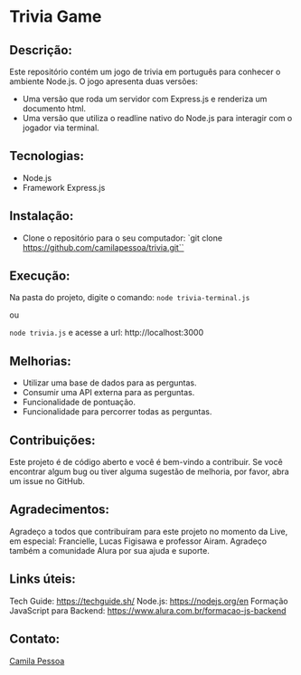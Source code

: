 # Trivia Game

## Descrição:

Este repositório contém um jogo de trivia em português para conhecer o ambiente Node.js. O jogo apresenta duas versões:

- Uma versão que roda um servidor com Express.js e renderiza um documento html.
- Uma versão que utiliza o readline nativo do Node.js para interagir com o jogador via terminal.

## Tecnologias:

- Node.js
- Framework Express.js

## Instalação:

- Clone o repositório para o seu computador:
 `git clone https://github.com/camilapessoa/trivia.git``

## Execução:

Na pasta do projeto, digite o comando:
`node trivia-terminal.js` 

ou

`node trivia.js` e acesse a  url: http://localhost:3000


## Melhorias:

- Utilizar uma base de dados para as perguntas.
- Consumir uma API externa para as perguntas.
- Funcionalidade de pontuação.
- Funcionalidade para percorrer todas as perguntas.

## Contribuições:

Este projeto é de código aberto e você é bem-vindo a contribuir. Se você encontrar algum bug ou tiver alguma sugestão de melhoria, por favor, abra um issue no GitHub.


## Agradecimentos:

Agradeço a todos que contribuíram para este projeto no momento da Live, em especial: Francielle, Lucas Figisawa e professor Airam.
Agradeço também a comunidade Alura por sua ajuda e suporte.


## Links úteis:

Tech Guide: https://techguide.sh/
Node.js: https://nodejs.org/en
Formação JavaScript para Backend: https://www.alura.com.br/formacao-js-backend

## Contato:

[Camila Pessoa](https://www.linkedin.com/in/pessoacamila/)
